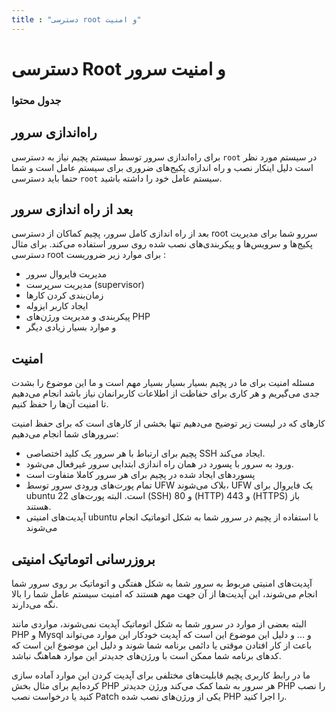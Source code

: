 ```yaml
---
title : "دسترسی root و امنیت"
---
```


# دسترسی Root و امنیت سرور 

### جدول محتوا

## راه‌اندازی سرور
<div id="92222948054"><script type="text/JavaScript" src="https://www.aparat.com/embed/Ckd8w?data[rnddiv]=92222948054&data[responsive]=yes"></script></div>


برای راه‌اندازی سرور توسط سیستم پچیم نیاز به دسترسی `root` در سیستم مورد نظر است دلیل اینکار نصب و راه اندازی پکیج‌های ضروری برای سیستم عامل است و شما حتما باید دسترسی `root` سیستم عامل خود را داشته باشید.

## بعد از راه اندازی سرور 

بعد از راه اندازی کامل سرور، پچیم کماکان از دسترسی root سررو شما برای مدیریت پکیج‌ها و سرویس‌ها و پیکربندی‌های نصب شده روی سرور استفاده‌ می‌کند. برای مثال دسترسی root برای موارد زیر ضروریست :

- مدیریت فایروال سرور
- مدیریت سرپرست (supervisor)
- زمان‌بندی کردن کارها
- ایجاد کاربر ایزوله
- پیکربندی و مدیریت ورژن‌های PHP
- و موارد بسیار زیادی دیگر

## امنیت 

مسئله امنیت برای ما در پچیم بسیار بسیار بسیار مهم است و ما این موضوع را بشدت جدی می‌گیریم و هر کاری برای حفاظت از اطلاعات کاربرانمان نیاز باشد انجام می‌دهیم تا امنیت آن‌ها را حفظ کنیم.

کارهای که در لیست زیر توضیح می‌دهیم تنها بخشی از کارهای است که برای حفظ امنیت سرورهای شما انجام می‌دهیم:

- پچیم برای ارتباط با هر سرور یک کلید اختصاصی SSH ایجاد می‌کند.
- ورود به سرور با پسورد در همان راه اندازی ابتدایی سرور غیرفعال می‌شود.
- پسورد‌های ایجاد شده در پچیم برای هر سرور کاملا متفاوت است
- تمام پورت‌های ورودی سرور توسط UFW بلاک می‌شوند، UFW یک فایروال برای ubuntu است. البته پورت‌های 22 (SSH) و 80 (HTTP) و 443 (HTTPS) باز هستند.
- آپدیت‌های امنیتی ubuntu با استفاده از پچیم در سرور شما به شکل اتوماتیک انجام می‌شوند


##  بروزرسانی اتوماتیک امنیتی 

آپدیت‌های امنیتی مربوط به سرور شما به شکل هفتگی و اتوماتیک بر روی سرور شما انجام می‌شوند، این‌ آپدیت‌ها از آن جهت مهم هستند که امنیت سیستم عامل شما را بالا نگه می‌دارند.

البته بعضی از موارد در سرور شما به شکل اتوماتیک آپدیت نمی‌شوند، مواردی مانند PHP و Mysql و ... و دلیل این موضوع این است که آپدیت خودکار این موارد می‌تواند باعث از کار افتادن موقتی یا دائمی برنامه شما شوند و دلیل این موضوع این است که کدهای برنامه شما ممکن است با ورژن‌های جدید‌تر این موارد هماهنگ نباشد.

ما در رابط کاربری پچیم قابلیت‌های مختلفی برای آپدیت کردن این موارد آماده سازی کرده‌ایم برای مثال بخش PHP هر سرور به شما کمک می‌کند ورژن جدیدتر PHP را نصب کنید یا درخواست نصب Patch یکی از ورژن‌های نصب شده PHP را اجرا کنید.
